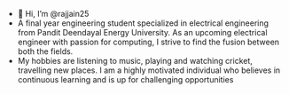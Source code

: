 - 👋 Hi, I’m @rajjain25
- A final year engineering student specialized in electrical engineering from Pandit Deendayal Energy University. As an upcoming electrical engineer with passion for computing, I strive to find the fusion between both the fields. 
- My hobbies are listening to music, playing and watching cricket, travelling new places. I am a highly motivated individual who believes in continuous learning and is up for challenging opportunities
